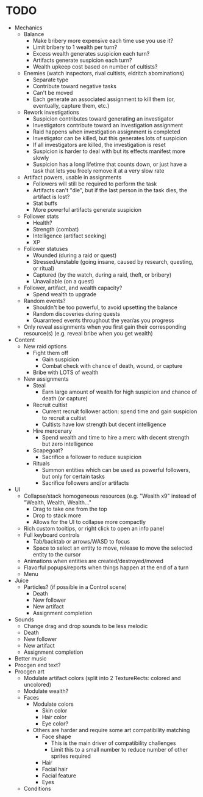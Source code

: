 # TODO

- Mechanics
	- Balance
		- Make bribery more expensive each time use you use it?
		- Limit bribery to 1 wealth per turn?
		- Excess wealth generates suspicion each turn?
		- Artifacts generate suspicion each turn?
		- Wealth upkeep cost based on number of cultists?
	- Enemies (watch inspectors, rival cultists, eldritch abominations)
		- Separate type
		- Contribute toward negative tasks
		- Can't be moved
		- Each generate an associated assignment to kill them (or, eventually, capture them, etc.)
	- Rework investigations
		- Suspicion contributes toward generating an investigator
		- Investigators contribute toward an investigation assignment
		- Raid happens when investigation assignment is completed
		- Investigator can be killed, but this generates lots of suspicion
		- If all investigators are killed, the investigation is reset
		- Suspicion is harder to deal with but its effects manifest more slowly
		- Suspicion has a long lifetime that counts down, or just have a task that lets you freely remove it at a very slow rate
	- Artifact powers, usable in assignments
		- Followers will still be required to perform the task
		- Artifacts can't "die", but if the last person in the task dies, the artifact is lost?
		- Stat buffs
		- More powerful artifacts generate suspicion
	- Follower stats
		- Health?
		- Strength (combat)
		- Intelligence (artifact seeking)
		- XP
	- Follower statuses
		- Wounded (during a raid or quest)
		- Stressed/unstable (going insane, caused by research, questing, or ritual)
		- Captured (by the watch, during a raid, theft, or bribery)
		- Unavailable (on a quest)
	- Follower, artifact, and wealth capacity?
		- Spend wealth to upgrade
	- Random events?
		- Shouldn't be too powerful, to avoid upsetting the balance
		- Random discoveries during quests
		- Guaranteed events throughout the year/as you progress
	- Only reveal assignments when you first gain their corresponding resource(s) (e.g. reveal bribe when you get wealth)
- Content
	- New raid options
		- Fight them off
			- Gain suspicion
			- Combat check with chance of death, wound, or capture
		- Bribe with LOTS of wealth
	- New assignments
		- Steal
			- Earn large amount of wealth for high suspicion and chance of death (or capture)
		- Recruit cultist
			- Current recruit follower action: spend time and gain suspicion to recruit a cultist
			- Cultists have low strength but decent intelligence
		- Hire mercenary
			- Spend wealth and time to hire a merc with decent strength but zero intelligence
		- Scapegoat?
			- Sacrifice a follower to reduce suspicion
		- Rituals
			- Summon entities which can be used as powerful followers, but only for certain tasks
			- Sacrifice followers and/or artifacts
- UI
	- Collapse/stack homogeneous resources (e.g. "Wealth x9" instead of "Wealth, Wealth, Wealth..."
		- Drag to take one from the top
		- Drop to stack more
		- Allows for the UI to collapse more compactly
	- Rich custom tooltips, or right click to open an info panel
	- Full keyboard controls
		- Tab/backtab or arrows/WASD to focus
		- Space to select an entity to move, release to move the selected entity to the cursor
	- Animations when entities are created/destroyed/moved
	- Flavorful popups/reports when things happen at the end of a turn
	- Menu
- Juice
	- Particles? (if possible in a Control scene)
		- Death
		- New follower
		- New artifact
		- Assignment completion
- Sounds
	- Change drag and drop sounds to be less melodic
	- Death
	- New follower
	- New artifact
	- Assignment completion
- Better music
- Procgen end text?
- Procgen art
	- Modulate artifact colors (split into 2 TextureRects: colored and uncolored)
	- Modulate wealth?
	- Faces
		- Modulate colors
			- Skin color
			- Hair color
			- Eye color?
		- Others are harder and require some art compatibility matching
			- Face shape
				- This is the main driver of compatibility challenges
				- Limit this to a small number to reduce number of other sprites required
			- Hair
			- Facial hair
			- Facial feature
			- Eyes
	- Conditions
